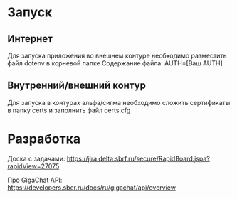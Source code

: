 # Запуск
## Интернет
Для запуска приложения во внешнем контуре необходимо разместить файл dotenv в корневой папке
Содержание файла:
AUTH=[Ваш AUTH]

## Внутренний/внешний контур
Для запуска в контурах альфа/сигма необходимо сложить сертификаты в папку certs и заполнить файл certs.cfg

# Разработка
Доска с задачами: https://jira.delta.sbrf.ru/secure/RapidBoard.jspa?rapidView=27075 

Про GigaChat API: https://developers.sber.ru/docs/ru/gigachat/api/overview
